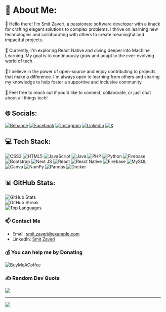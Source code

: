 # 💫 About Me:
👋 Hello there! I'm Smit Zaveri, a passionate software developer with a knack for crafting elegant solutions to complex problems. I thrive on learning new technologies and collaborating with others to create meaningful and impactful projects. <br><br>🔭 Currently, I'm exploring React Native and diving deeper into Machine Learning. My goal is to continuously grow and adapt to the ever-evolving world of tech.<br><br>🌱 I believe in the power of open-source and enjoy contributing to projects that make a difference. I'm always open to learning from others and sharing my knowledge to help foster a supportive and inclusive community.<br><br>💬 Feel free to reach out if you'd like to connect, collaborate, or just chat about all things tech!

## 🌐 Socials:
[![Behance](https://img.shields.io/badge/Behance-1769ff?logo=behance&logoColor=white)](https://behance.net/smitzaveri1) [![Facebook](https://img.shields.io/badge/Facebook-%231877F2.svg?logo=Facebook&logoColor=white)](https://facebook.com/smitzaveri2123) [![Instagram](https://img.shields.io/badge/Instagram-%23E4405F.svg?logo=Instagram&logoColor=white)](https://instagram.com/smit_zaveri_2310) [![LinkedIn](https://img.shields.io/badge/LinkedIn-%230077B5.svg?logo=linkedin&logoColor=white)](https://linkedin.com/in/smit-zaveri) [![X](https://img.shields.io/badge/X-black.svg?logo=X&logoColor=white)](https://x.com/SmitZaveri23)

## 💻 Tech Stack:
![CSS3](https://img.shields.io/badge/css3-%231572B6.svg?style=for-the-badge&logo=css3&logoColor=white) ![HTML5](https://img.shields.io/badge/html5-%23E34F26.svg?style=for-the-badge&logo=html5&logoColor=white) ![JavaScript](https://img.shields.io/badge/javascript-%23323330.svg?style=for-the-badge&logo=javascript&logoColor=%23F7DF1E) ![Java](https://img.shields.io/badge/java-%23ED8B00.svg?style=for-the-badge&logo=openjdk&logoColor=white) ![PHP](https://img.shields.io/badge/php-%23777BB4.svg?style=for-the-badge&logo=php&logoColor=white) ![Python](https://img.shields.io/badge/python-3670A0?style=for-the-badge&logo=python&logoColor=ffdd54) ![Firebase](https://img.shields.io/badge/firebase-%23039BE5.svg?style=for-the-badge&logo=firebase) ![Bootstrap](https://img.shields.io/badge/bootstrap-%238511FA.svg?style=for-the-badge&logo=bootstrap&logoColor=white) ![Next JS](https://img.shields.io/badge/Next-black?style=for-the-badge&logo=next.js&logoColor=white) ![React](https://img.shields.io/badge/react-%2320232a.svg?style=for-the-badge&logo=react&logoColor=%2361DAFB) ![React Native](https://img.shields.io/badge/react_native-%2320232a.svg?style=for-the-badge&logo=react&logoColor=%2361DAFB) ![Firebase](https://img.shields.io/badge/Firebase-039BE5?style=for-the-badge&logo=Firebase&logoColor=white) ![MySQL](https://img.shields.io/badge/mysql-%2300000f.svg?style=for-the-badge&logo=mysql&logoColor=white) ![Canva](https://img.shields.io/badge/Canva-%2300C4CC.svg?style=for-the-badge&logo=Canva&logoColor=white) ![NumPy](https://img.shields.io/badge/numpy-%23013243.svg?style=for-the-badge&logo=numpy&logoColor=white) ![Pandas](https://img.shields.io/badge/pandas-%23150458.svg?style=for-the-badge&logo=pandas&logoColor=white) ![Docker](https://img.shields.io/badge/docker-%230db7ed.svg?style=for-the-badge&logo=docker&logoColor=white)

## 📊 GitHub Stats:
![GitHub Stats](https://github-readme-stats.vercel.app/api?username=Smit-Zaveri&theme=dark&hide_border=false&include_all_commits=true&count_private=true&custom_title=My%20GitHub%20Stats)<br/>
![GitHub Streak](https://github-readme-streak-stats.herokuapp.com/?user=Smit-Zaveri&theme=dark&hide_border=false&custom_title=GitHub%20Streak)<br/>
![Top Languages](https://github-readme-stats.vercel.app/api/top-langs/?username=Smit-Zaveri&theme=dark&hide_border=false&layout=compact&custom_title=Top%20Languages)

### 📫 Contact Me
- Email: [smit.zaveri@example.com](mailto:smit.zaveri@example.com)
- LinkedIn: [Smit Zaveri](https://linkedin.com/in/smit-zaveri)

### 💰 You can help me by Donating
[![BuyMeACoffee](https://img.shields.io/badge/Buy%20Me%20a%20Coffee-ffdd00?style=for-the-badge&logo=buy-me-a-coffee&logoColor=black)](https://buymeacoffee.com/smitzaverim)

### ✍️ Random Dev Quote
![](https://quotes-github-readme.vercel.app/api?type=horizontal&theme=merko)

---
[![](https://visitcount.itsvg.in/api?id=Smit-Zaveri&icon=4&color=1)](https://visitcount.itsvg.in)

<!-- Proudly created with GPRM ( https://gprm.itsvg.in ) -->
